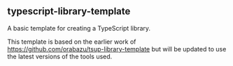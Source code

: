 ## typescript-library-template

A basic template for creating a TypeScript library.

This template is based on the earlier work of https://github.com/orabazu/tsup-library-template
but will be updated to use the latest versions of the tools used.

